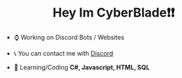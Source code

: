 <h1 align="center">Hey Im CyberBlade❗️❗️</h1>

- ⌚️ Working on Discord Bots / Websites

- 📞 You can contact me with [Discord](https://discord.gg/zTmqnzbXuX)

- 📖 Learning/Coding  **C#, Javascript, HTML, SQL**
